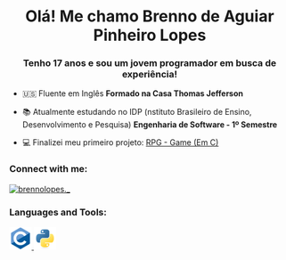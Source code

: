 <h1 align="center">Olá! Me chamo Brenno de Aguiar Pinheiro Lopes</h1>
<h3 align="center">Tenho 17 anos e sou um jovem programador em busca de experiência!</h3>

- :us: Fluente em Inglês **Formado na Casa Thomas Jefferson**

- :books: Atualmente estudando no IDP (nstituto Brasileiro de Ensino, Desenvolvimento e Pesquisa) **Engenharia de Software - 1º Semestre**

- :computer: Finalizei meu primeiro projeto: [RPG - Game (Em C)](https://github.com/BrennoLopess/jogo-rpg)

<h3 align="left">Connect with me:</h3>
<p align="left">
<a href="https://instagram.com/brennolopes._" target="blank"><img align="center" src="https://raw.githubusercontent.com/rahuldkjain/github-profile-readme-generator/master/src/images/icons/Social/instagram.svg" alt="brennolopes._" height="30" width="40" /></a>
</p>

<h3 align="left">Languages and Tools:</h3>
<p align="left"> <a href="https://www.cprogramming.com/" target="_blank" rel="noreferrer"> <img src="https://raw.githubusercontent.com/devicons/devicon/master/icons/c/c-original.svg" alt="c" width="40" height="40"/> </a> <a href="https://www.python.org" target="_blank" rel="noreferrer"> <img src="https://raw.githubusercontent.com/devicons/devicon/master/icons/python/python-original.svg" alt="python" width="40" height="40"/> </a> </p>
